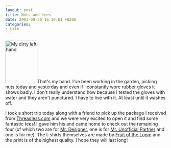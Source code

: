 ```yaml
---
layout: post
title: Nuts and tees
date: 2003-09-30 16:10:01 +0200
categories:
- Life
---
```

<img alt="My dirty left hand" src="http://www.rusiczki.net/blog/blogpics/my_dirty_hand.jpg" width="100" height="133" border="0" class="postimage" />That's my hand. I've been working in the garden, picking nuts today and yesterday and even if I constantly wore rubber gloves it shows badly. I don't really understand how because I tested the gloves with water and they aren't punctured. I have to live with it. At least until it washes off.

I took a short trip today along with a friend to pick up the package I received from <a href="http://www.threadless.com" title="The coolest T-Shirt store on the web ;-)">Threadless.com</a> and we were very excited to open it and find some fantastic tees! I gave him his and came home to check out the remaining four (of which two are for <a href="http://www.softthunder.com">Mr. Designer</a>, one is for <a href="http://www.spinform.ro">Mr. Unofficial Partner</a> and one is for me). The t-shirts themselves are made by <a href="http://www.fruit.com">Fruit of the Loom</a> and the print is of the highest quality. I hope they will last long!

